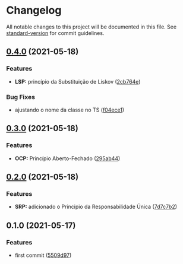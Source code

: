 # Changelog

All notable changes to this project will be documented in this file. See [standard-version](https://github.com/conventional-changelog/standard-version) for commit guidelines.

## [0.4.0](https://github.com/danielso2007/solid_typescript/compare/v0.3.0...v0.4.0) (2021-05-18)


### Features

* **LSP:** princípio da Substituição de Liskov ([2cb764e](https://github.com/danielso2007/solid_typescript/commit/2cb764efcc1e6d988e2a8f95d6bcb57aae74ca52))


### Bug Fixes

* ajustando o nome da classe no TS ([f04ece1](https://github.com/danielso2007/solid_typescript/commit/f04ece13bdd3f9f0c56ff2aec5d39d478a928c6a))

## [0.3.0](https://github.com/danielso2007/solid_typescript/compare/v0.2.0...v0.3.0) (2021-05-18)


### Features

* **OCP:** Princípio Aberto-Fechado ([295ab44](https://github.com/danielso2007/solid_typescript/commit/295ab44498e248a23e92e9e1165e648c13c56087))

## [0.2.0](https://github.com/danielso2007/solid_typescript/compare/v0.1.0...v0.2.0) (2021-05-18)


### Features

* **SRP:**  adicionado o Principio da Responsabilidade Única ([7d7c7b2](https://github.com/danielso2007/solid_typescript/commit/7d7c7b2d6338db7714b948fcbd73504afee6386c))

## 0.1.0 (2021-05-17)


### Features

* first commit ([5509d97](https://github.com/danielso2007/solid_typescript/commit/5509d9720ac5ff44361b06f9e2579db11ed2b6b7))

